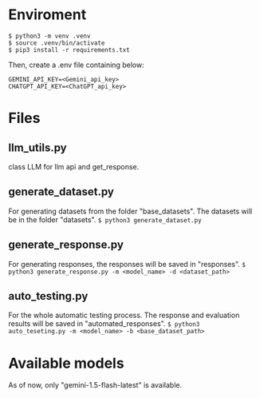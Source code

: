 # Enviroment
```
$ python3 -m venv .venv
$ source .venv/bin/activate
$ pip3 install -r requirements.txt
```
Then, create a .env file containing below:
```
GEMINI_API_KEY=<Gemini_api_key>
CHATGPT_API_KEY=<ChatGPT_api_key>
```

# Files
## llm_utils.py
class LLM for llm api and get_response.

## generate_dataset.py
For generating datasets from the folder "base_datasets". The datasets will be in the folder "datasets".
`$ python3 generate_dataset.py`

## generate_response.py
For generating responses, the responses will be saved in "responses".
`$ python3 generate_response.py -m <model_name> -d <dataset_path>`

## auto_testing.py
For the whole automatic testing process. The response and evaluation results will be saved in "automated_responses".
`$ python3 auto_teseting.py -m <model_name> -b <base_dataset_path>`

# Available models
As of now, only "gemini-1.5-flash-latest" is available.
